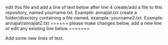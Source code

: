 edit this file and add a line of text below after line 4
create/add a file to this repository, named yourname.txt. Example: annajiat.txt
create a folder/directory containing a file named, example: yourname2.txt. Example: annajiat/annajiat2.txt
====== please make changes below, add a new line or edit any existing line below =======

Add some new lines of text.

